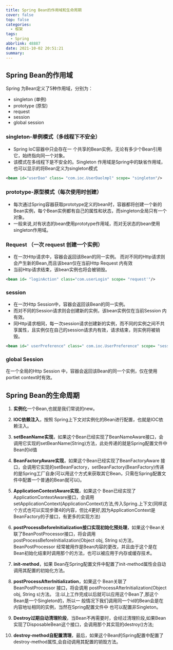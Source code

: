 ```yaml
---
title: Spring Bean的作用域和生命周期
cover: false
top: false
categories:
  - 框架
tags:
  - Spring
abbrlink: 48887
date: 2021-10-02 20:51:21
summary:
---
```


## Spring Bean的作用域
Spring 为Bean定义了5种作用域，分别为：
- singleton (单例)
- prototype (原型)
- request
- session 
- global session

### singleton-单例模式（多线程下不安全）
- Spring loC容器中只会存在一 个共享的Bean实例，无论有多少个Bean引用它，始终指向同一个对象。
- 该模式在多线程下是不安全的。Singleton 作用域是Spring中的缺省作用域，也可以显示的将Bean定义为singleton模式

```xml
<bean id="userDao" class= "com.ioc.UserDaolmpl" scope= "singleton"/>
```
### prototype-原型模式（每次使用时创建）
-  每次通过Spring容器获取prototype定义的bean时，容器都将创建一个新的Bean实例，每个Bean实例都有自己的属性和状态，而singleton全局只有一个对象。
- 一般来说,对有状态的bean使用prototype作用域，而对无状态的bean使用singleton作用域。

### Request （一次 request 创建一个实例）
- 在一次Http请求中，容器会返回该Bean的同一实例。 而对不同的Http请求则会产生新的Bean,而且该bean仅在当前Http Request 内有效
- 当前Http请求结束，该bean实例也将会被销毁。

```xml
<bean id= "loginAction" class="com.userLogin" scope= "request'"/>
```

### session
- 在一次Http Session中，容器会返回该Bean的同一实例。
- 而对不同的Session请求则会创建新的实例，该bean实例仅在当前Session 内有效。
- 同Http请求相同，每一次session请求创建新的实例，而不同的实例之间不共享属性，且实例仅在自己的session请求内有效，请求结束，则实例将被销毁。

```xml
<bean id=" userPreference" class=" com.ioc.UserPreference" scope= "session"/>
```
### global Session
在一个全局的Http Session 中，容器会返回该Bean的同一个实例，仅在使用portlet context时有效。

## Spring Bean的生命周期
1. **实例化**一个Bean,也就是我们常说的new。

2. **IOC依赖注入**，按照 Spring上下文对实例化的Bean进行配置，也就是IOC依赖注入。

3. **setBeanName实现**，如果这个Bean已经实现了BeanNameAware接口，会调用它实现的setBeanName(String)方法，此处传递的就是Spring配置文件中Bean的id值

4. **BeanFactoryAware实现**，如果这个Bean已经实现了BeanFactoryAware 接口，会调用它实现的setBeanFactory，setBeanFactory(BeanFactory)传递的是Spring工厂自身(可以用这个方式来获取其它Bean，只需在Spring配置文件中配置一个普通的Bean就可以)。


5. **ApplicationContextAware实现**，如果这个 Bean已经实现了ApplicationContextAware接口，会调用
setApplicationContext(ApplicationContext)方法,传入Spring.上下文(同样这个方式也可以实现步骤4的内容，但比4更好,因为ApplicationContext是BeanFactory的子接口，有更多的实现方法)

6. **postProcessBeforelnitialization接口实现初始化预处理**，如果这个Bean关联了BeanPostProcessor接口，将会调用postProcessBeforelnitialization(Object obj, String s)方法，BeanPostProcessor 经常被用作是Bean内容的更改，并且由于这个是在Bean初始化结束时调用那个的方法，也可以被应用于内存或缓存技术。

7. **init-method**，如果 Bean在Spring配置文件中配置了init-method属性会自动调用其配置的初始化方法。

8. **postProcessAfterlnitialization**，如果这个 Bean关联了BeanPostProcessor 接口，将会调用
postProcessAfterlnitialization(Object obj, String s)方法。
注:以上工作完成以后就可以应用这个Bean了,那这个Bean是一个Singleton的，所以一
般情况下我们调用同一个id的Bean会是在内容地址相同的实例，当然在Spring配置文件中
也可以配置非Singleton。

9. **Destroy过期自动清理阶段**，当Bean不再需要时，会经过清理阶段,如果Bean实现了DisposableBean这个接口，会调用那个其实现的destroy()方法;

10. **destroy-method自配置清理**，最后，如果这个Bean的Spring配置中配置了destroy-method属性,会自动调用其配置的销毁方法。

